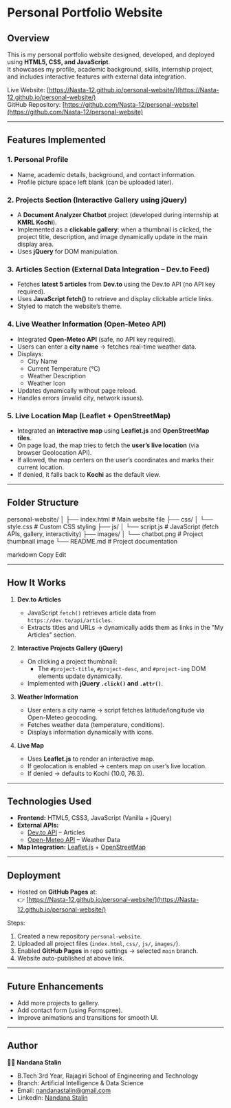 # Personal Portfolio Website  

## Overview  
This is my personal portfolio website designed, developed, and deployed using **HTML5, CSS, and JavaScript**.  
It showcases my profile, academic background, skills, internship project, and includes interactive features with external data integration.  

Live Website: [https://Nasta-12.github.io/personal-website/](https://Nasta-12.github.io/personal-website/)  
GitHub Repository: [https://github.com/Nasta-12/personal-website](https://github.com/Nasta-12/personal-website)  

---

## Features Implemented  

### 1. Personal Profile  
- Name, academic details, background, and contact information.  
- Profile picture space left blank (can be uploaded later).  

### 2. Projects Section (Interactive Gallery using jQuery)  
- A **Document Analyzer Chatbot** project (developed during internship at **KMRL Kochi**).  
- Implemented as a **clickable gallery**: when a thumbnail is clicked, the project title, description, and image dynamically update in the main display area.  
- Uses **jQuery** for DOM manipulation.  

### 3. Articles Section (External Data Integration – Dev.to Feed)  
- Fetches **latest 5 articles** from **Dev.to** using the Dev.to API (no API key required).  
- Uses **JavaScript fetch()** to retrieve and display clickable article links.  
- Styled to match the website’s theme.  

### 4. Live Weather Information (Open-Meteo API)  
- Integrated **Open-Meteo API** (safe, no API key required).  
- Users can enter a **city name** → fetches real-time weather data.  
- Displays:  
  - City Name  
  - Current Temperature (°C)  
  - Weather Description  
  - Weather Icon  
- Updates dynamically without page reload.  
- Handles errors (invalid city, network issues).  

### 5. Live Location Map (Leaflet + OpenStreetMap)  
- Integrated an **interactive map** using **Leaflet.js** and **OpenStreetMap tiles**.  
- On page load, the map tries to fetch the **user’s live location** (via browser Geolocation API).  
- If allowed, the map centers on the user’s coordinates and marks their current location.  
- If denied, it falls back to **Kochi** as the default view.  

---

## Folder Structure  

personal-website/
│
├── index.html # Main website file
├── css/
│ └── style.css # Custom CSS styling
├── js/
│ └── script.js # JavaScript (fetch APIs, gallery, interactivity)
├── images/
│ └── chatbot.png # Project thumbnail image
└── README.md # Project documentation

markdown
Copy
Edit

---

## How It Works  

1. **Dev.to Articles**  
   - JavaScript `fetch()` retrieves article data from `https://dev.to/api/articles`.  
   - Extracts titles and URLs → dynamically adds them as links in the "My Articles" section.  

2. **Interactive Projects Gallery (jQuery)**  
   - On clicking a project thumbnail:  
     - The `#project-title`, `#project-desc`, and `#project-img` DOM elements update dynamically.  
   - Implemented with **jQuery `.click()` and `.attr()`**.  

3. **Weather Information**  
   - User enters a city name → script fetches latitude/longitude via Open-Meteo geocoding.  
   - Fetches weather data (temperature, conditions).  
   - Displays information dynamically with icons.  

4. **Live Map**  
   - Uses **Leaflet.js** to render an interactive map.  
   - If geolocation is enabled → centers map on user’s live location.  
   - If denied → defaults to Kochi (10.0, 76.3).  

---

## Technologies Used  

- **Frontend:** HTML5, CSS3, JavaScript (Vanilla + jQuery)  
- **External APIs:**  
  - [Dev.to API](https://dev.to/api) – Articles  
  - [Open-Meteo API](https://open-meteo.com/) – Weather Data  
- **Map Integration:** [Leaflet.js](https://leafletjs.com/) + [OpenStreetMap](https://www.openstreetmap.org/)  

---

## Deployment  

- Hosted on **GitHub Pages** at:  
  👉 [https://Nasta-12.github.io/personal-website/](https://Nasta-12.github.io/personal-website/)  

Steps:  
1. Created a new repository `personal-website`.  
2. Uploaded all project files (`index.html`, `css/`, `js/`, `images/`).  
3. Enabled **GitHub Pages** in repo settings → selected `main` branch.  
4. Website auto-published at above link.  

---

## Future Enhancements  
- Add more projects to gallery.  
- Add contact form (using Formspree).  
- Improve animations and transitions for smooth UI.  

---

## Author  
👩‍💻 **Nandana Stalin**  
- B.Tech 3rd Year, Rajagiri School of Engineering and Technology  
- Branch: Artificial Intelligence & Data Science  
- Email: [nandanastalin@gmail.com](mailto:nandanastalin@gmail.com)  
- LinkedIn: [Nandana Stalin](https://www.linkedin.com/in/nandana-stalin-970834284/)
